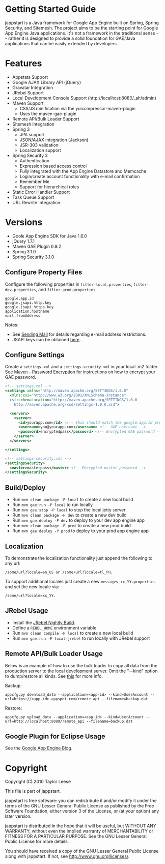 # Getting Started Guide
jappstart is a Java framework for Google App Engine built on Spring, Spring Security, and Sitemesh. The project aims to be the starting point for Google App Engine Java applications. It's not a framework in the traditional sense -- rather it is designed to provide a solid foundation for GAE/Java applications that can be easily extended by developers.

# Features
* Appstats Support
* Google AJAX Library API (jQuery)
* Gravatar Integration
* JRebel Support
* Local Development Console Support (http://localhost:8080/_ah/admin)
* Maven Support
  * CSS/JS minification via the yuicompressor-maven-plugin
  * Uses the maven-gae-plugin
* Remote API/Bulk Loader Support
* Sitemesh Integration
* Spring 3
  * JPA support
  * JSON/AJAX integration (Jackson)
  * JSR-303 validation
  * Localization support
* Spring Security 3
  * Authentication
  * Expression based access control
  * Fully integrated with the App Engine Datastore and Memcache
  * Login/create account functionality with e-mail confirmation
  * Remember Me
  * Support for hierarchical roles
* Static Error Handler Support
* Task Queue Support
* URL Rewrite Integration

# Versions
* Goole App Engine SDK for Java 1.6.0
* jQuery 1.7.1
* Maven GAE Plugin 0.9.2
* Spring 3.1.0
* Spring Security 3.1.0

## Configure Property Files
Configure the following properties in `filter-local.properties`, `filter-dev.properties`, and `filter-prod.properties`.

    google.app.id
    google.jsapi.http.key
    google.jsapi.https.key
    application.hostname
    mail.fromAddress

Notes:

* See [Sending Mail](http://code.google.com/appengine/docs/java/mail/overview.html#Sending_Mail) for details regarding e-mail address restrictions.
* JSAPI keys can be obtained [here](http://code.google.com/apis/ajaxlibs/documentation/index.html#sign_up_for_an_api_key).

## Configure Settings
Create a `settings.xml` and a `settings-security.xml` in your local .m2 folder. See [Maven - Password Encryption](http://maven.apache.org/guides/mini/guide-encryption.html) for instructions on how to encrypt your GAE password.

```xml
<!-- settings.xml -->
<settings xmlns="http://maven.apache.org/SETTINGS/1.0.0"
  xmlns:xsi="http://www.w3.org/2001/XMLSchema-instance"
  xsi:schemaLocation="http://maven.apache.org/SETTINGS/1.0.0
    http://maven.apache.org/xsd/settings-1.0.0.xsd">

  <servers>
    <server>
      <id>yourapp.com</id> <!-- this should match the google.app.id property and is the GAE application id -->
      <username>you@yourapp.com</username> <!-- GAE username -->
      <password>encryptedpass</password> <!-- Encrypted GAE password -->
    </server>
  </servers>

</settings>
```

```xml
<!-- settings-security.xml -->
<settingsSecurity>
  <master>masterpass</master> <!-- Encrypted master password -->
</settingsSecurity>
```

## Build/Deploy
* Run `mvn clean package -P local` to create a new local build
* Run `mvn gae:run -P local` to run locally
* Run `mvn gae:stop -P local` to stop the local jetty server
* Run `mvn clean package -P dev` to create a new dev build
* Run `mvn gae:deploy -P dev` to deploy to your dev app engine app
* Run `mvn clean package -P prod` to create a new prod build
* Run `mvn gae:deploy -P prod` to deploy to your prod app engine app

## Localization
To demonstrate the localization functionality just append the following to any url: 

    /some/url?locale=en_US or /some/url?locale=tl_PH. 
    
To support additional locales just create a new `messages_xx_YY.properties` and set the new locale via:

    /some/url?locale=xx_YY.

## JRebel Usage
* Install the [JRebel Nightly Build](http://www.zeroturnaround.com/jrebel/early-access/).
* Define a `REBEL_HOME` environment variable
* Run `mvn clean compile -P local` to create a new local build
* Run `mvn gae:run -P local-jrebel` to run locally with JRebel support

## Remote API/Bulk Loader Usage
Below is an example of how to use the bulk loader to copy all data from the production server to the local development server. Omit the "--kind" option to dump/restore all kinds. See [this](http://code.google.com/appengine/docs/python/tools/uploadingdata.html) for more info.

Backup:

    appcfg.py download_data --application=<app-id> --kind=UserAccount --url=https://<app-id>.appspot.com/remote_api --filename=backup.dat

Restore:

    appcfg.py upload_data --application=<app-id> --kind=UserAccount --url=http://localhost:8080/remote_api --filename=backup.dat

## Google Plugin for Eclipse Usage
See the [Google App Engine Blog](http://googlewebtoolkit.blogspot.com/2010/08/how-to-use-google-plugin-for-eclipse.html).

# Copyright
Copyright (C) 2010 Taylor Leese

This file is part of jappstart.

jappstart is free software: you can redistribute it and/or modify
it under the terms of the GNU Lesser General Public License as published by
the Free Software Foundation, either version 3 of the License, or
(at your option) any later version.

jappstart is distributed in the hope that it will be useful,
but WITHOUT ANY WARRANTY; without even the implied warranty of
MERCHANTABILITY or FITNESS FOR A PARTICULAR PURPOSE.  See the
GNU Lesser General Public License for more details.

You should have received a copy of the GNU Lesser General Public License
along with jappstart.  If not, see <http://www.gnu.org/licenses/>.
